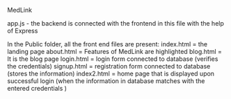 MedLink


app.js - the backend is connected with the frontend in this file with the help of Express


In the Public folder, all the front end files are present:
index.html = the landing page
about.html = Features of MedLink are highlighted
blog.html = It is the blog page
login.html = login form connected to database (verifies the credentials)
signup.html = registration form connected to database (stores the information)
index2.html = home page that is displayed upon successful login (when the information in database matches with the entered credentials ) 